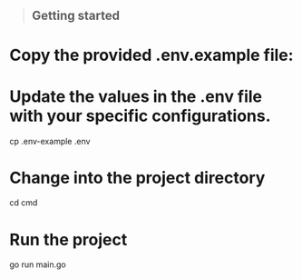 > ## Getting started

# Copy the provided .env.example file:
# Update the values in the .env file with your specific configurations.
cp .env-example .env

# Change into the project directory
cd cmd

# Run the project
go run main.go
